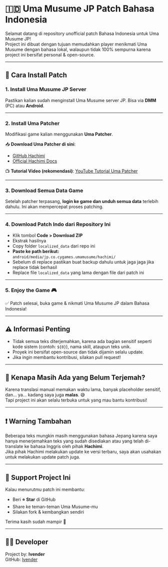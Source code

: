 # 🇮🇩 Uma Musume JP Patch Bahasa Indonesia

Selamat datang di repository unofficial patch Bahasa Indonesia untuk Uma Musume JP!  
Project ini dibuat dengan tujuan memudahkan player menikmati Uma Musume dengan bahasa lokal, walaupun tidak 100% sempurna karena project ini bersifat personal & open-source.

---

## 🚀 Cara Install Patch

### 1. Install Uma Musume JP Server
Pastikan kalian sudah menginstall Uma Musume server JP. Bisa via **DMM** (PC) atau **Android**.

---

### 2. Install Uma Patcher
Modifikasi game kalian menggunakan **Uma Patcher**.

📥 **Download Uma Patcher di sini**:
- [GitHub Hachimi](https://github.com/Hachimi-Hachimi/Hachimi)
- [Official Hachimi Docs](https://hachimi.leadrdrk.com/docs/hachimi/getting-started.html)

📺 **Tutorial Video (rekomendasi)**:
[YouTube Tutorial Uma Patcher](https://youtu.be/Q03Qn06I6TA?si=2TD8q88YPhta-UKZ)

---

### 3. Download Semua Data Game
Setelah patcher terpasang, **login ke game dan unduh semua data** terlebih dahulu. Ini akan mempercepat proses patching.

---

### 4. Download Patch Indo dari Repository Ini
- Klik tombol **Code > Download ZIP**
- Ekstrak hasilnya
- Copy folder `localized_data` dari repo ini
- **Paste ke path berikut:**  
  `android/media/jp.co.cygames.umamusume/hachimi/`
- Sebelum di replace pastikan buat backup dahulu untuk jaga jaga jika replace tidak berhasil
- Replace file `localized_data` yang lama dengan file dari patch ini

---

### 5. Enjoy the Game 🎮
✅ Patch selesai, buka game & nikmati Uma Musume JP dalam Bahasa Indonesia!

---

## ⚠️ Informasi Penting
- Tidak semua teks diterjemahkan, karena ada bagian sensitif seperti kode sistem (contoh: `${0}`), nama skill, ataupun teks unik.
- Proyek ini bersifat open-source dan tidak dijamin selalu update.
- Jika ingin membantu kontribusi, silakan pull request!

---

## 💬 Kenapa Masih Ada yang Belum Terjemah?
Karena translasi manual memakan waktu lama, banyak placeholder sensitif, dan… ya… kadang saya juga **malas**. 😅  
Tapi project ini akan selalu terbuka untuk yang mau bantu kontribusi!

---

## ❗ Warning Tambahan
Beberapa teks mungkin masih menggunakan bahasa Jepang karena saya hanya menerjemahkan teks yang sudah disediakan atau yang telah di-translate ke bahasa Inggris oleh pihak **Hachimi**.  
Jika pihak Hachimi melakukan update ke versi terbaru, saya akan usahakan untuk melakukan update patch juga.

---

## 🌟 Support Project Ini
Kalau menurutmu patch ini membantu:
- Beri **⭐ Star** di GitHub
- Share ke teman-teman Uma Musume-mu
- Silakan fork & kembangkan sendiri

Terima kasih sudah mampir 🙌

---

## 👨‍💻 Developer
Project by: **lvender**  
GitHub: [lvender](https://github.com/lvender-12)
